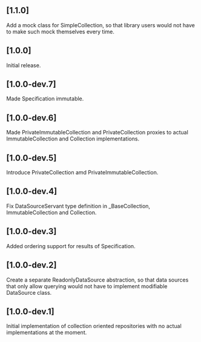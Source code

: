 ## [1.1.0]
Add a mock class for SimpleCollection, so that library users
would not have to make such mock themselves every time.

## [1.0.0]
Initial release.

## [1.0.0-dev.7]
Made Specification immutable.

## [1.0.0-dev.6]
Made PrivateImmutableCollection and PrivateCollection proxies to actual
ImmutableCollection and Collection implementations.

## [1.0.0-dev.5]
Introduce PrivateCollection amd PrivateImmutableCollection.

## [1.0.0-dev.4]
Fix DataSourceServant type definition in _BaseCollection, 
ImmutableCollection and Collection.

## [1.0.0-dev.3]
Added ordering support for results of Specification.

## [1.0.0-dev.2]
Create a separate ReadonlyDataSource abstraction, so that data sources
that only allow querying would not have to implement modifiable 
DataSource class.

## [1.0.0-dev.1]
Initial implementation of collection oriented repositories with no
actual implementations at the moment.